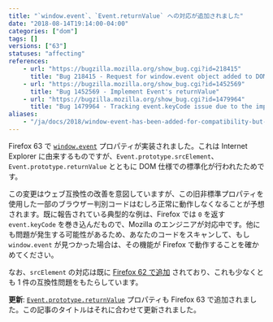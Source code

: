 ```yaml
---
title: "`window.event`、`Event.returnValue` への対応が追加されました"
date: "2018-08-14T19:14:00-04:00"
categories: ["dom"]
tags: []
versions: ["63"]
statuses: "affecting"
references:
    - url: "https://bugzilla.mozilla.org/show_bug.cgi?id=218415"
      title: "Bug 218415 - Request for window.event object added to DOM to ease cross browser scripting"
    - url: "https://bugzilla.mozilla.org/show_bug.cgi?id=1452569"
      title: "Bug 1452569 - Implement Event's returnValue"
    - url: "https://bugzilla.mozilla.org/show_bug.cgi?id=1479964"
      title: "Bug 1479964 - Tracking event.keyCode issue due to the implementation of window.event"
aliases:
    - "/ja/docs/2018/window-event-has-been-added-for-compatibility-but-some-browser-detections-are-broken/"
---
```

Firefox 63 で [`window.event`](https://developer.mozilla.org/docs/Web/API/Window/event) プロパティが実装されました。これは Internet Explorer に由来するものですが、`Event.prototype.srcElement`、`Event.prototype.returnValue` とともに DOM 仕様での標準化が行われたためです。

この変更はウェブ互換性の改善を意図していますが、この旧非標準プロパティを使用した一部のブラウザー判別コードはむしろ正常に動作しなくなることが予想されます。既に報告されている典型的な例は、Firefox では `0` を返す `event.keyCode` を巻き込んだもので、Mozilla のエンジニアが対応中です。他にも問題が発生する可能性があるため、あなたのコードをスキャンして、もし `window.event` が見つかった場合は、その機能が Firefox で動作することを確かめてください。

なお、`srcElement` の対応は既に [Firefox 62 で追加](https://www.fxsitecompat.com/ja/docs/2018/support-for-event-prototype-srcelement-has-been-added/) されており、これも少なくとも 1 件の互換性問題をもたらしています。

**更新**: [`Event.prototype.returnValue`](https://developer.mozilla.org/docs/Web/API/Event/returnValue) プロパティも Firefox 63 で追加されました。この記事のタイトルはそれに合わせて更新されました。

